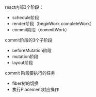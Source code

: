 react内部3个阶段：
* schedule阶段
* render阶段（beginWork completeWork）
* commit阶段（commitWork）

commit阶段的3个子阶段
* beforeMutation阶段
* mutation阶段
* layout阶段

commit 阶段要执行的任务
* fiber树的切换
* 执行Placement对应操作

